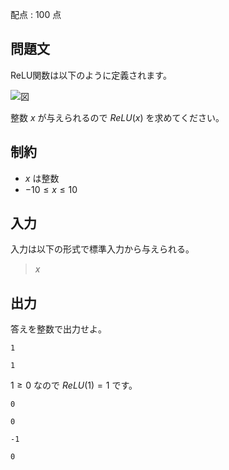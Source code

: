 配点 : $100$ 点

## 問題文

ReLU関数は以下のように定義されます。

![図](https://img.atcoder.jp/ghi/relu.png)

整数 $x$ が与えられるので $ReLU(x)$ を求めてください。

## 制約

- $x$ は整数
- $-10 \leq x \leq 10$

## 入力

入力は以下の形式で標準入力から与えられる。

> $x$

## 出力

答えを整数で出力せよ。

```input1
1
```

```output1
1
```

$1 \geq 0$ なので $ReLU(1) = 1$ です。

```input2
0
```

```output2
0
```

```input3
-1
```

```output3
0
```